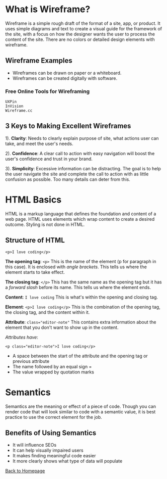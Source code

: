 # What is Wireframe?
Wireframe is a simple rough draft of the format of a site, app, or product. It uses simple diagrams and text to create a visual guide for the framework of the site, with a focus on how the designer wants the user to process the content of the site. There are no colors or detailed design elements with wireframe.

## Wireframe Examples
* Wireframes can be drawn on paper or a whiteboard. 
* Wireframes can be created digitally with software.

### Free Online Tools for Wireframing
```
UXPin
InVision
Wireframe.cc
```

## 3 Keys to Making Excellent Wireframes
1). **Clarity**:
  Needs to clearly explain purpose of site, what actions user can take, and meet the user's needs. 

2). **Confidence**:
  A clear call to action with easy navigation will boost the user's confidence and trust in your brand. 

3). **Simplicity**:
  Excessive information can be distracting. The goal is to help the user navigate the site and complete the call to action with as little confusion as possible. Too many details can deter from this. 

# HTML Basics
HTML is a markup language that defines the foundation and content of a web page. HTML uses elements which wrap content to create a desired outcome. Styling is not done in HTML.

## Structure of HTML

`<p>I love coding</p>`

**The opening tag**: `<p>` This is the name of the element (p for paragraph in this case). It is enclosed with *angle brackets*. This tells us where the element starts to take effect. 

**The closing tag**: `</p>` This has the same name as the opening tag but it has a *forward slash* before its name. This tells us where the element ends. 

**Content**: `I love coding` This is what's within the opening and closing tag.

**Element**: `<p>I love coding</p>` This is the combination of the opening tag, the closing tag, and the content within it. 

**Attribute**: `class="editor-note"` This contains extra information about the element that you don't want to show up in the content. 

*Attributes have*:

`<p class="editor-note">I love coding</p>`

  * A space between the start of the attribute and the opening tag or previous attribute
  * The name followed by an equal sign =
  * The value wrapped by quotation marks

# Semantics
Semantics are the meaning or effect of a piece of code. Though you can render code that will look similar to code with a semantic value, it is best practice to use the correct element for the job. 

## Benefits of Using Semantics
* It will influence SEOs
* It can help visually impaired users
* It makes finding meaningful code easier
* It more clearly shows what type of data will populate

[Back to Homepage](../README.md)